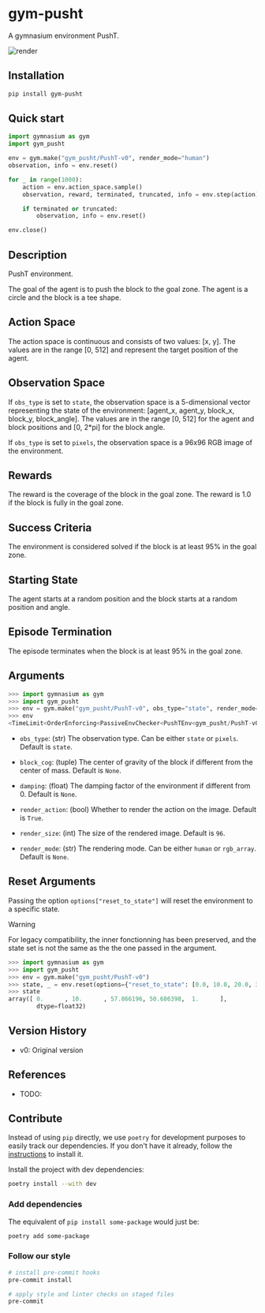 # gym-pusht

A gymnasium environment PushT.

![render](https://github.com/huggingface/gym-pusht/assets/45557362/f5423c71-4777-4203-b3ed-81c50e07a0dc)

## Installation

```bash
pip install gym-pusht
```

## Quick start

```python
import gymnasium as gym
import gym_pusht

env = gym.make("gym_pusht/PushT-v0", render_mode="human")
observation, info = env.reset()

for _ in range(1000):
    action = env.action_space.sample()
    observation, reward, terminated, truncated, info = env.step(action)

    if terminated or truncated:
        observation, info = env.reset()

env.close()
```

## Description

PushT environment.

The goal of the agent is to push the block to the goal zone. The agent is a circle and the block is a tee shape.

## Action Space

The action space is continuous and consists of two values: [x, y]. The values are in the range [0, 512] and
represent the target position of the agent.

## Observation Space

If `obs_type` is set to `state`, the observation space is a 5-dimensional vector representing the state of the
environment: [agent_x, agent_y, block_x, block_y, block_angle]. The values are in the range [0, 512] for the agent
and block positions and [0, 2*pi] for the block angle.

If `obs_type` is set to `pixels`, the observation space is a 96x96 RGB image of the environment.

## Rewards

The reward is the coverage of the block in the goal zone. The reward is 1.0 if the block is fully in the goal zone.

## Success Criteria

The environment is considered solved if the block is at least 95% in the goal zone.

## Starting State

The agent starts at a random position and the block starts at a random position and angle.

## Episode Termination

The episode terminates when the block is at least 95% in the goal zone.

## Arguments

```python
>>> import gymnasium as gym
>>> import gym_pusht
>>> env = gym.make("gym_pusht/PushT-v0", obs_type="state", render_mode="rgb_array")
>>> env
<TimeLimit<OrderEnforcing<PassiveEnvChecker<PushTEnv<gym_pusht/PushT-v0>>>>>
```

* `obs_type`: (str) The observation type. Can be either `state` or `pixels`. Default is `state`.

* `block_cog`: (tuple) The center of gravity of the block if different from the center of mass. Default is `None`.

* `damping`: (float) The damping factor of the environment if different from 0. Default is `None`.

* `render_action`: (bool) Whether to render the action on the image. Default is `True`.

* `render_size`: (int) The size of the rendered image. Default is `96`.

* `render_mode`: (str) The rendering mode. Can be either `human` or `rgb_array`. Default is `None`.

## Reset Arguments

Passing the option `options["reset_to_state"]` will reset the environment to a specific state.

> [!WARNING]
> For legacy compatibility, the inner fonctionning has been preserved, and the state set is not the same as the
> the one passed in the argument.

```python
>>> import gymnasium as gym
>>> import gym_pusht
>>> env = gym.make("gym_pusht/PushT-v0")
>>> state, _ = env.reset(options={"reset_to_state": [0.0, 10.0, 20.0, 30.0, 1.0]})
>>> state
array([ 0.      , 10.      , 57.866196, 50.686398,  1.      ],
        dtype=float32)
```

## Version History

* v0: Original version

## References

* TODO:


## Contribute

Instead of using `pip` directly, we use `poetry` for development purposes to easily track our dependencies.
If you don't have it already, follow the [instructions](https://python-poetry.org/docs/#installation) to install it.

Install the project with dev dependencies:
```bash
poetry install --with dev
```

### Add dependencies

The equivalent of `pip install some-package` would just be:
```bash
poetry add some-package
```

### Follow our style

```bash
# install pre-commit hooks
pre-commit install

# apply style and linter checks on staged files
pre-commit
```
